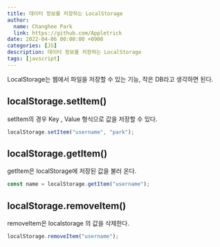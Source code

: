 ```yaml
---
title: 데이터 정보를 저장하는 LocalStorage
author:
  name: Changhee Park
  link: https://github.com/Appletrick
date: 2022-04-06 00:00:00 +0900
categories: [JS]
description: 데이터 정보를 저장하는 LocalStorage
tags: [javscript]
---
```


LocalStorage는 웹에서 파일을 저장할 수 있는 기능, 작은 DB라고 생각하면 된다.

## localStorage.setItem()

setItem의 경우 Key , Value 형식으로 값을 저장할 수 있다.

```jsx
localStorage.setItem("username", "park");
```

## localStorage.getItem()

getItem은 localStorage에 저장된 값을 불러 온다.

```jsx
const name = localStorage.getItem("username");
```

## localStorage.removeItem()

removeItem은 localstorage 의 값을 삭제한다.

```jsx
localStorage.removeItem("username");
```
